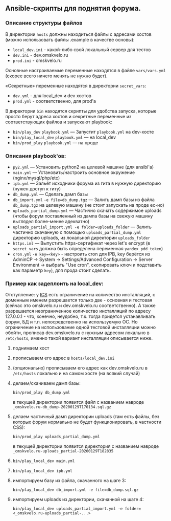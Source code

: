 ## Ansible-скрипты для поднятия форума.

### Описание структуры файлов

В директории `hosts` должны находиться файлы с адресами хостов (можно использовать файлы .example в качестве основы):

- `local_dev.ini` - какой-либо свой локальный сервер для тестов
- `dev.ini` - dev.omskvelo.ru
- `prod.ini` - omskvelo.ru

Основные настраиваемые переменные находятся в файле `vars/vars.yml` (скорее всего ничего менять не нужно будет).  

«Секретные» переменные находятся в директории `secret_vars`:

- `dev.yml` - для local_dev и dev хостов
- `prod.yml` -  соответственно, для prod'а

В директории `bin` находятся скрипты для удобства запуска, которые просто берут адреса хостов и секретные переменные из соответствующих файлов и запускают playbook:

- `bin/play_dev` `playbook.yml` — Запустит `playbook.yml` на dev-хосте
- `bin/play_local_dev` `playbook.yml` — на local_dev
- `bin/prod_play` `playbook.yml` — на проде

### Описания playbook'ов:

- `py2.yml` — Установить python2 на целевой машине (для ansibl'а)
- `main.yml` — Установить/настроить основное окружение (nginx/mysql/php/etc)
- `ipb.yml` — Зальёт исходники форума из гита в нужную директорию (нужен доступ к гиту)
- `db_dump.yml` — Сделать дамп базы
- `db_import.yml` `-e file=db_dump.tgz` — Залить дамп базы из файла `db_dump.tgz` на целевую машину (не стоит запускать на проде ес-но)
- `uploads_partial_dump.yml` — Частично скачать содержимое uploads (чтобы форум поставленный из дампа базы на свежую машину выглядел более-менее адекватно)
- `uploads_partial_import.yml -e folder=uploads_folder` — Залить частично скачанную с помощью `uploads_partial_dump.yml` директорию uploads, из локальной директории `uploads_folder`
- `https.iml` — Выпустить https-сертификат через let's encrypt (в `secret_vars` должна быть определена переменная `yandex_pdd_token`)
- `cron.yml` `-e key=<key>` - настроить cron для IPB, key берётся из  AdminCP → System → Settings/Advanced Configuration → Server Environment → выбрать "Use cron", скопировать ключ и подставить как параметр `key`), для прода стоит сделать.


### Пример как задеплоить на local_dev:

Отступление: у [ICS](https://invisioncommunity.com/) есть ограничение на количество инсталляций, с доменным именем разрешается только две - основная и тестовая (сейчас это omskvelo.ru и dev.omskvelo.ru соответственно). А также разрешается неограниченное количество инсталляций по адресу 127.0.0.1 - что, конечно, неудобно, т.к. тогда придется устанавливать форум, БД и т.п. непосредственно на используемую ОС. Но ограничение на использование одной тестовой инсталляции можно обойти, прописав dev.omskvelo.ru с нужным адресом локально в `/etc/hosts`, именно такой вариант инсталляции описывается ниже.

1. поднимаем хост  
1. прописываем его адрес в `hosts/local_dev.ini`
1. (опционально) прописываем его адрес как dev.omskvelo.ru в `/etc/hosts` локально и на самом хосте (на всякий случай)
1. делаем/скачиваем дамп базы:  
   ```
   bin/prod_play db_dump.yml
   ````
   в текущей директории появится файл с названием навроде  `_omskvelo.ru-db_dump-20200129T170134.sql.gz`
1. делаем частичный дамп директории uploads (там есть файлы, без которых форум нормально не будет функционировать, в частности CSS):
   ```
   bin/prod_play uploads_partial_dump.yml
   ```
   в текущей директории появится директория с названием навроде 
   `_omskvelo.ru-uploads_partial-20200129T182835`

1. ```
   bin/play_local_dev main.yml
   ```

1. ```
   bin/play_local_dev ipb.yml
   ```
1. импортируем базу из файла, скачанного на шаге 3:  
   ```
   bin/play_local_dev db_import.yml -e file=db_dump.sql.gz
   ```
1. импортируем uploads из директории, скачанной на шаге 4:  
   ```
   bin/play_local_dev uploads_partial_import.yml -e folder=<_omskvelo.ru-uploads_partial-...>
   ```

